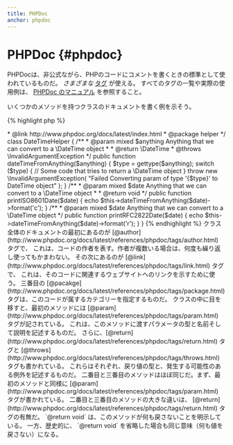 ```yaml
---
title: PHPDoc
anchor: phpdoc
---
```


# PHPDoc {#phpdoc}

PHPDocは、非公式ながら、PHPのコードにコメントを書くときの標準として使われているものだ。
*さまざまな* [タグ](http://www.phpdoc.org/docs/latest/references/phpdoc/tags/index.html) が使える。
すべてのタグの一覧や実際の使用例は、 [PHPDoc のマニュアル](http://www.phpdoc.org/docs/latest/index.html) を参照すること。

いくつかのメソッドを持つクラスのドキュメントを書く例を示そう。

{% highlight php %}
<?php
/**
 * @author A Name <a.name@example.com>
 * @link http://www.phpdoc.org/docs/latest/index.html
 * @package helper
 */
class DateTimeHelper
{
    /**
     * @param mixed $anything Anything that we can convert to a \DateTime object
     *
     * @return \DateTime
     * @throws \InvalidArgumentException
     */
    public function dateTimeFromAnything($anything)
    {
        $type = gettype($anything);

        switch ($type) {
            // Some code that tries to return a \DateTime object
        }

        throw new \InvalidArgumentException(
            "Failed Converting param of type '{$type}' to DateTime object"
        );
    }

    /**
     * @param mixed $date Anything that we can convert to a \DateTime object
     *
     * @return void
     */
    public function printISO8601Date($date)
    {
        echo $this->dateTimeFromAnything($date)->format('c');
    }

    /**
     * @param mixed $date Anything that we can convert to a \DateTime object
     */
    public function printRFC2822Date($date)
    {
        echo $this->dateTimeFromAnything($date)->format('r');
    }
}
{% endhighlight %}

クラス全体のドキュメントの最初にあるのが [@author](http://www.phpdoc.org/docs/latest/references/phpdoc/tags/author.html) タグで、
これは、コードの作者を表す。作者が複数いる場合は、何度も繰り返し使ってもかまわない。
その次にあるのが [@link](http://www.phpdoc.org/docs/latest/references/phpdoc/tags/link.html) タグで、
これは、そのコードに関連するウェブサイトへのリンクを示すために使う。
三番目の [@pacakge](http://www.phpdoc.org/docs/latest/references/phpdoc/tags/package.html) タグは、このコードが属するカテゴリーを指定するものだ。

クラスの中に目を移すと、最初のメソッドには [@param](http://www.phpdoc.org/docs/latest/references/phpdoc/tags/param.html) タグが記されている。
これは、このメソッドに渡すパラメータの型と名前そして説明を記述するものだ。
さらに、[@return](http://www.phpdoc.org/docs/latest/references/phpdoc/tags/return.html) タグと
[@throws](http://www.phpdoc.org/docs/latest/references/phpdoc/tags/throws.html) タグも書かれている。
これらはそれぞれ、戻り値の型と、発生する可能性のある例外を記述するものだ。

二番目と三番目のメソッドはほぼ同じだ。まず、最初のメソッドと同様に [@param](http://www.phpdoc.org/docs/latest/references/phpdoc/tags/param.html) タグが書かれている。
二番目と三番目のメソッドの大きな違いは、 [@return](http://www.phpdoc.org/docs/latest/references/phpdoc/tags/return.html) タグの有無だ。
`@return void` は、このメソッドが何も戻さないことを明示している。
一方、歴史的に、 `@return void` を省略した場合も同じ意味（何も値を戻さない）になる。